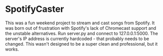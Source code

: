 # SpotifyCaster
This was a fun weekend project to stream and cast songs from Spotify. It was born out of frustration with Spotify's lack of Chromecast support and the unstable alternatives.
Run server.py and connect to 127.0.0.1:5000. The server's IP address is currently hardcoded - that probably needs to be changed.
This wasn't designed to be a super clean and professional, but it works.
